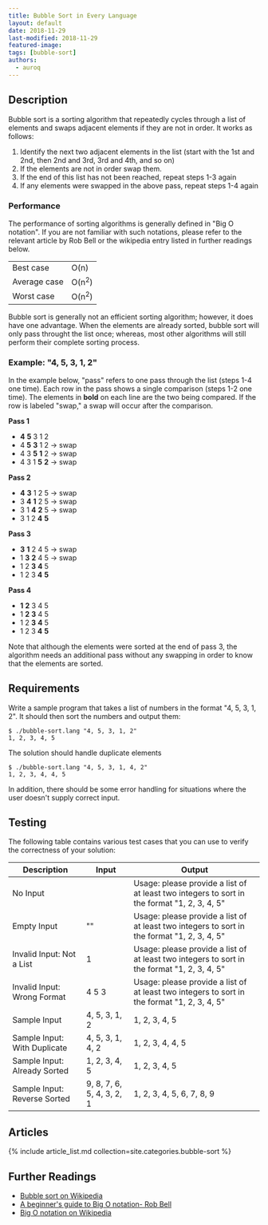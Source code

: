 ```yaml
---
title: Bubble Sort in Every Language
layout: default
date: 2018-11-29
last-modified: 2018-11-29
featured-image:
tags: [bubble-sort]
authors:
  - auroq
---
```


## Description

Bubble sort is a sorting algorithm that repeatedly cycles through a list of elements
and swaps adjacent elements if they are not in order. It works as follows:

1. Identify the next two adjacent elements in the list (start with the 1st and 2nd, then 2nd and 3rd, 3rd and 4th, and so on)
2. If the elements are not in order swap them.
3. If the end of this list has not been reached, repeat steps 1-3 again
4. If any elements were swapped in the above pass, repeat steps 1-4 again


### Performance

The performance of sorting algorithms is generally defined in "Big O notation".
If you are not familiar with such notations, please refer to the relevant
article by Rob Bell or the wikipedia entry listed in further readings below.

| | |
|---|---|
| Best case | O(n) |
| Average case | O(n<sup>2</sup>) |
| Worst case | O(n<sup>2</sup>) |

Bubble sort is generally not an efficient sorting algorithm; however, it does have one advantage.
When the elements are already sorted, bubble sort will only pass throught the list once; whereas,
most other algorithms will still perform their complete sorting process.


### Example: "4, 5, 3, 1, 2"

In the example below, "pass" refers to one pass through the list (steps 1-4 one time).
Each row in the pass shows a single comparison (steps 1-2 one time).
The elements in __bold__ on each line are the two being compared.
If the row is labeled "swap," a swap will occur after the comparison.

__Pass 1__
- __4__ __5__   3     1     2
-   4   __5__ __3__   1     2   -> swap
-   4     3   __5__ __1__   2   -> swap
-   4     3     1   __5__ __2__ -> swap

__Pass 2__
- __4__ __3__   1     2     5   -> swap
-  3    __4__ __1__   2     5   -> swap
-  3      1   __4__ __2__   5   -> swap
-  3      1     2   __4__ __5__

__Pass 3__
- __3__ __1__   2     4     5   -> swap
-  1    __3__ __2__   4     5   -> swap
-  1      2   __3__ __4__   5
-  1      2     3   __4__ __5__

__Pass 4__
- __1__ __2__   3     4     5
-  1    __2__ __3__   4     5
-  1      2   __3__ __4__   5
-  1      2     3   __4__ __5__

Note that although the elements were sorted at the end of pass 3,
the algorithm needs an additional pass without any swapping in order to know that the elements are sorted.

## Requirements

Write a sample program that takes a list of numbers in the format "4, 5, 3, 1, 2".
It should then sort the numbers and output them:

```console
$ ./bubble-sort.lang "4, 5, 3, 1, 2"
1, 2, 3, 4, 5
```

The solution should handle duplicate elements

```console
$ ./bubble-sort.lang "4, 5, 3, 1, 4, 2"
1, 2, 3, 4, 4, 5
```

In addition, there should be some error handling for situations where the user
doesn't supply correct input.

## Testing

The following table contains various test cases that you can use to
verify the correctness of your solution:

| Description                  | Input | Output |
|------------------------------|-------|--------|
| No Input                     |       | Usage: please provide a list of at least two integers to sort in the format "1, 2, 3, 4, 5" |
| Empty Input                  | ""    | Usage: please provide a list of at least two integers to sort in the format "1, 2, 3, 4, 5" |
| Invalid Input: Not a List    | 1     | Usage: please provide a list of at least two integers to sort in the format "1, 2, 3, 4, 5" |
| Invalid Input: Wrong Format  | 4 5 3 | Usage: please provide a list of at least two integers to sort in the format "1, 2, 3, 4, 5" |
| Sample Input                 | 4, 5, 3, 1, 2             | 1, 2, 3, 4, 5             |
| Sample Input: With Duplicate | 4, 5, 3, 1, 4, 2          | 1, 2, 3, 4, 4, 5          |
| Sample Input: Already Sorted | 1, 2, 3, 4, 5             | 1, 2, 3, 4, 5             |
| Sample Input: Reverse Sorted | 9, 8, 7, 6, 5, 4, 3, 2, 1 | 1, 2, 3, 4, 5, 6, 7, 8, 9 |

## Articles

{% include article_list.md collection=site.categories.bubble-sort %}

## Further Readings

- [Bubble sort on Wikipedia][1]
- [A beginner's guide to Big O notation- Rob Bell][2]
- [Big O notation on Wikipedia][3]

[1]: https://en.wikipedia.org/wiki/Bubble_sort
[2]: https://rob-bell.net/2009/06/a-beginners-guide-to-big-o-notation/
[3]: https://en.wikipedia.org/wiki/Big_O_notation
